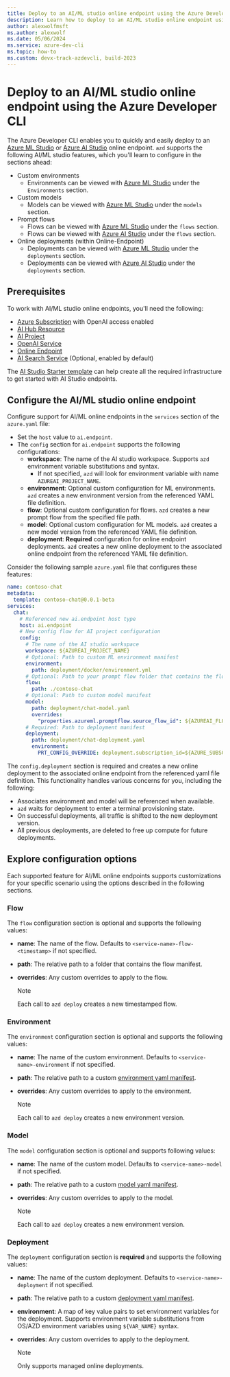```yaml
---
title: Deploy to an AI/ML studio online endpoint using the Azure Developer CLI
description: Learn how to deploy to an AI/ML studio online endpoint using the Azure Developer CLI
author: alexwolfmsft
ms.author: alexwolf
ms.date: 05/06/2024
ms.service: azure-dev-cli
ms.topic: how-to
ms.custom: devx-track-azdevcli, build-2023
---
```


# Deploy to an AI/ML studio online endpoint using the Azure Developer CLI

The Azure Developer CLI enables you to quickly and easily deploy to an [Azure ML Studio](https://ml.azure.com) or [Azure AI Studio](https://ai.azure.com) online endpoint. `azd` supports the following AI/ML studio features, which you'll learn to configure in the sections ahead:

* Custom environments
  * Environments can be viewed with [Azure ML Studio](https://ml.azure.com/) under the `Environments` section.
* Custom models
  * Models can be viewed with [Azure ML Studio](https://ml.azure.com/) under the `models` section.
* Prompt flows
  * Flows can be viewed with [Azure ML Studio](https://ml.azure.com/) under the `flows` section.
  * Flows can be viewed with [Azure AI Studio](https://ai.azure.com/) under the `flows` section.
* Online deployments (within Online-Endpoint)
  * Deployments can be viewed with [Azure ML Studio](https://ml.azure.com/) under the `deployments` section.
  * Deployments can be viewed with [Azure AI Studio](https://ai.azure.com/) under the `deployments` section.

## Prerequisites

To work with AI/ML studio online endpoints, you'll need the following:

* [Azure Subscription](https://signup.azure.com/signup) with OpenAI access enabled
* [AI Hub Resource](/azure/ai-studio/concepts/ai-resources)
* [AI Project](/azure/ai-studio/how-to/create-projects)
* [OpenAI Service](/azure/ai-services/openai/)
* [Online Endpoint](/azure/machine-learning/concept-endpoints-online)
* [AI Search Service](/azure/search/) (Optional, enabled by default)

The [AI Studio Starter template](/Azure-Samples/azd-aistudio-starter) can help create all the required infrastructure to get started with AI Studio endpoints.

## Configure the AI/ML studio online endpoint

Configure support for AI/ML online endpoints in the `services` section of the `azure.yaml` file:

* Set the `host` value to `ai.endpoint`.
* The `config` section for `ai.endpoint` supports the following configurations:
  * **workspace**: The name of the AI studio workspace. Supports `azd` environment variable substitutions and syntax.
    * If not specified, `azd` will look for environment variable with name `AZUREAI_PROJECT_NAME`.
  * **environment**: Optional custom configuration for ML environments. `azd` creates a new  environment version from the referenced YAML file definition.
  * **flow**: Optional custom configuration for flows. `azd` creates a new prompt flow from the specified file path.
  * **model**: Optional custom configuration for ML models. `azd` creates a new model version from the referenced YAML file definition.
  * **deployment**: **Required** configuration for online endpoint deployments. `azd` creates a new online deployment to the associated online endpoint from the referenced YAML file definition.

Consider the following sample `azure.yaml` file that configures these features:

```yaml
name: contoso-chat
metadata:
  template: contoso-chat@0.0.1-beta
services:
  chat:
    # Referenced new ai.endpoint host type
    host: ai.endpoint
    # New config flow for AI project configuration
    config:
      # The name of the AI studio workspace
      workspace: ${AZUREAI_PROJECT_NAME}
      # Optional: Path to custom ML environment manifest
      environment:
        path: deployment/docker/environment.yml
      # Optional: Path to your prompt flow folder that contains the flow manifest
      flow:
        path: ./contoso-chat
      # Optional: Path to custom model manifest
      model:
        path: deployment/chat-model.yaml
        overrides:
          "properties.azureml.promptflow.source_flow_id": ${AZUREAI_FLOW_NAME}
      # Required: Path to deployment manifest
      deployment:
        path: deployment/chat-deployment.yaml
        environment:
          PRT_CONFIG_OVERRIDE: deployment.subscription_id=${AZURE_SUBSCRIPTION_ID},deployment.resource_group=${AZURE_RESOURCE_GROUP},deployment.workspace_name=${AZUREAI_PROJECT_NAME},deployment.endpoint_name=${AZUREAI_ENDPOINT_NAME},deployment.deployment_name=${AZUREAI_DEPLOYMENT_NAME}
```

The `config.deployment` section is required and creates a new online deployment to the associated online endpoint from the referenced yaml file definition. This functionality handles various concerns for you, including the following:

* Associates environment and model will be referenced when available.
* `azd` waits for deployment to enter a terminal provisioning state.
* On successful deployments, all traffic is shifted to the new deployment version.
* All previous deployments, are deleted to free up compute for future deployments.

## Explore configuration options

Each supported feature for AI/ML online endpoints supports customizations for your specific scenario using the options described in the following sections.

### Flow

The `flow` configuration section is optional and supports the following values:

* **name**: The name of the flow. Defaults to `<service-name>-flow-<timestamp>` if not specified.
* **path**: The relative path to a folder that contains the flow manifest.
* **overrides**: Any custom overrides to apply to the flow.

    > [!NOTE]
    > Each call to `azd deploy` creates a new timestamped flow.

### Environment

The `environment` configuration section is optional and supports the following values:

* **name**: The name of the custom environment. Defaults to `<service-name>-environment` if not specified.
* **path**: The relative path to a custom [environment yaml manifest](/azure/machine-learning/reference-yaml-environment?view=azureml-api-2&preserve-view=true).
* **overrides**: Any custom overrides to apply to the environment.

    > [!NOTE]
    > Each call to `azd deploy` creates a new environment version.

### Model

The `model` configuration section is optional and supports following values:

* **name**: The name of the custom model. Defaults to `<service-name>-model` if not specified.
* **path**: The relative path to a custom [model yaml manifest](/azure/machine-learning/reference-yaml-model?view=azureml-api-2&preserve-view=true).
* **overrides**: Any custom overrides to apply to the model.

    > [!NOTE]
    > Each call to `azd deploy` creates a new environment version.

### Deployment

The `deployment` configuration section is **required** and supports the following values:

* **name**: The name of the custom deployment. Defaults to `<service-name>-deployment` if not specified.
* **path**: The relative path to a custom [deployment yaml manifest](/azure/machine-learning/reference-yaml-deployment-managed-online?view=azureml-api-2&preserve-view=true).
* **environment**: A map of key value pairs to set environment variables for the deployment. Supports environment variable substitutions from OS/AZD environment variables using `${VAR_NAME}` syntax.
* **overrides**: Any custom overrides to apply to the deployment.

    > [!NOTE]
    > Only supports managed online deployments.
